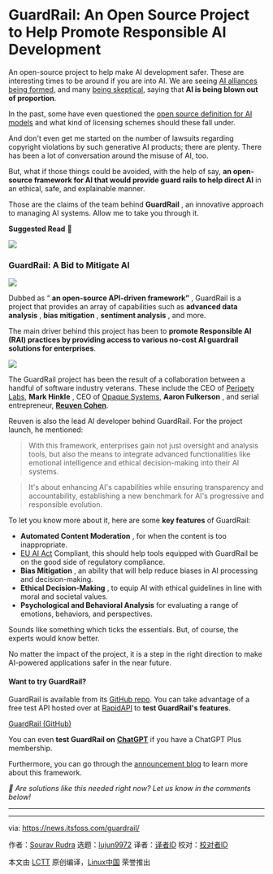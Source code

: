 [#]: subject: "GuardRail: An Open Source Project to Help Promote Responsible AI Development"
[#]: via: "https://news.itsfoss.com/guardrail/"
[#]: author: "Sourav Rudra https://news.itsfoss.com/author/sourav/"
[#]: collector: "lujun9972/lctt-scripts-1700446145"
[#]: translator: " "
[#]: reviewer: " "
[#]: publisher: " "
[#]: url: " "

GuardRail: An Open Source Project to Help Promote Responsible AI Development
======
An open-source project to help make AI development safer.
These are interesting times to be around if you are into AI. We are seeing [AI alliances being formed,][1] and many [being skeptical][2], saying that **AI is being blown out of proportion**.

In the past, some have even questioned the [open source definition for AI models][3] and what kind of licensing schemes should these fall under.

And don't even get me started on the number of lawsuits regarding copyright violations by such generative AI products; there are plenty. There has been a lot of conversation around the misuse of AI, too.

But, what if those things could be avoided, with the help of say, **an open-source framework for AI that would provide guard rails to help direct AI** in an ethical, safe, and explainable manner.

Those are the claims of the team behind **GuardRail** , an innovative approach to managing AI systems. Allow me to take you through it.

**Suggested Read** 📖

![][4]

### GuardRail: A Bid to Mitigate AI

![][5]

Dubbed as “ **an open-source API-driven framework”** , GuardRail is a project that provides an array of capabilities such as **advanced data analysis** , **bias mitigation** , **sentiment analysis** , and more.

The main driver behind this project has been to **promote Responsible AI (RAI) practices by providing access to various no-cost AI guardrail solutions for enterprises**.

![][6]

The GuardRail project has been the result of a collaboration between a handful of software industry veterans. These include the CEO of [Peripety Labs][7], **Mark Hinkle** , CEO of [Opaque Systems][8], **Aaron Fulkerson** , and serial entrepreneur, [**Reuven Cohen**][9].

Reuven is also the lead AI developer behind GuardRail. For the project launch, he mentioned:

> With this framework, enterprises gain not just oversight and analysis tools, but also the means to integrate advanced functionalities like emotional intelligence and ethical decision-making into their AI systems.

> It's about enhancing AI's capabilities while ensuring transparency and accountability, establishing a new benchmark for AI's progressive and responsible evolution.

To let you know more about it, here are some **key features** of GuardRail:

  * **Automated Content Moderation** , for when the content is too inappropriate.
  * [EU AI Act][10] Compliant, this should help tools equipped with GuardRail be on the good side of regulatory compliance.
  * **Bias Mitigation** , an ability that will help reduce biases in AI processing and decision-making.
  * **Ethical Decision-Making** , to equip AI with ethical guidelines in line with moral and societal values.
  * **Psychological and Behavioral Analysis** for evaluating a range of emotions, behaviors, and perspectives.



Sounds like something which ticks the essentials. But, of course, the experts would know better.

No matter the impact of the project, it is a step in the right direction to make AI-powered applications safer in the near future.

#### Want to try GuardRail?

GuardRail is available from its [GitHub repo][11]. You can take advantage of a free test API hosted over at [RapidAPI][12] to **test GuardRail's features**.

[GuardRail (GitHub)][11]

You can even **test GuardRail on** [**ChatGPT**][13] if you have a ChatGPT Plus membership.

Furthermore, you can go through the [announcement blog][14] to learn more about this framework.

_💬 Are solutions like this needed right now? Let us know in the comments below!_

* * *

--------------------------------------------------------------------------------

via: https://news.itsfoss.com/guardrail/

作者：[Sourav Rudra][a]
选题：[lujun9972][b]
译者：[译者ID](https://github.com/译者ID)
校对：[校对者ID](https://github.com/校对者ID)

本文由 [LCTT](https://github.com/LCTT/TranslateProject) 原创编译，[Linux中国](https://linux.cn/) 荣誉推出

[a]: https://news.itsfoss.com/author/sourav/
[b]: https://github.com/lujun9972
[1]: https://news.itsfoss.com/ai-alliance/
[2]: https://twitter.com/rushabh_mehta/status/1735708204196368586
[3]: https://news.itsfoss.com/open-source-definition-ai/
[4]: https://news.itsfoss.com/content/images/size/w256h256/2022/08/android-chrome-192x192.png
[5]: https://news.itsfoss.com/content/images/2023/12/GuardRail.png
[6]: https://news.itsfoss.com/content/images/2023/04/Follow-us-on-Google-News.png
[7]: https://peripety.com/
[8]: https://opaque.co/
[9]: https://ca.linkedin.com/in/reuvencohen
[10]: https://www.europarl.europa.eu/news/en/headlines/society/20230601STO93804/eu-ai-act-first-regulation-on-artificial-intelligence
[11]: https://github.com/ruvnet/guardrail
[12]: https://rapidapi.com/ruv/api/guardrail
[13]: https://chat.openai.com/g/g-6Bvt5pJFf-guardrail
[14]: https://opaque.co/guardrail-oss-open-source-project-provides-guardrails-for-responsible-ai-development/
